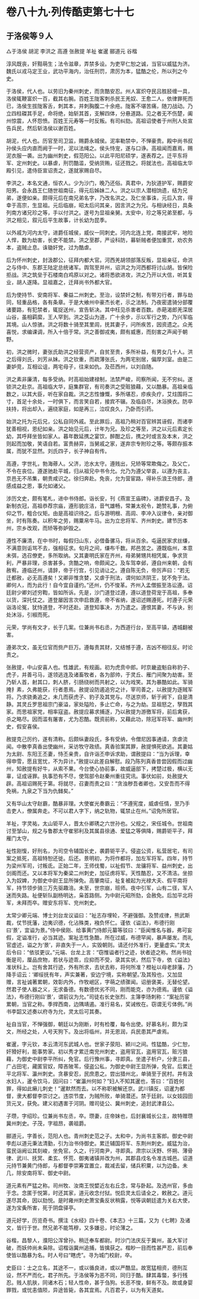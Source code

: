 # 卷八十九·列传酷吏第七十七

## 于洛侯等９人

△于洛侯 胡泥 李洪之 高遵 张赦提 羊祉 崔暹 郦道元 谷楷

淳风既丧，奸黠萌生；法令滋章，弄禁多设。为吏罕仁恕之诚，当官以威猛为济。魏氏以戎马定王业，武功平海内，治任刑罚，肃厉为本，猛酷之伦，所以列之今史。

于洛侯，代人也。以劳旧为秦州刺史，而贪酷安忍。州人富炽夺民吕胜胫缠一具，洛侯辄鞭富炽一百，截其右腕。百姓王陇客刺杀民王羌奴、王愈二人，依律罪死而已，洛侯生拔陇客舌，刺其本，并刺胸腹二十余疮。陇客不堪苦痛，随刀战动。乃立四柱磔其手足，命将绝，始斩其首，支解四体，分悬道路。见之者无不伤楚，阖州惊震，人怀怨愤。百姓王元寿等一时反叛。有司纠劾。高祖诏使者于州刑人处宣告兵民，然后斩洛侯以谢百姓。

胡泥，代人也。历官至司卫监，赐爵永城侯。泥率勒禁中，不惮豪贵。殿中尚书叔孙侯头应内直而阙于一时，泥以法绳之。侯头恃宠，遂与口诤。高祖闻而嘉焉，赐泥衣服一袭。出为幽州刺史，假范阳公。以此平阳尼硕学，遂表荐之。迁平东将军、定州刺史。以暴虐，刑罚酷滥，受纳货贿，征还戮之。将就法也，高祖临太华殿引见，遣侍臣宣诏责之，遂就家赐自尽。

李洪之，本名文通，恒农人。少为沙门，晚乃还俗。真君中，为狄道护军，赐爵安阳男。会永昌王仁随世祖南征，得元后姊妹二人。洪之以宗人潜相饷遗，结为兄弟，遂便如亲。颇得元后在南兄弟名字，乃改名洪之。及仁坐事诛，元后入宫，得幸于高宗，生显祖。元后临崩，昭太后问其亲，因言洪之为兄。与相诀经日，具条列南方诸兄珍之等，手以付洪之。遂号为显祖亲舅。太安中，珍之等兄弟至都，与洪之相见，叙元后平生故事，计长幼为昆季。

以外戚为河内太守，进爵任城侯，威仪一同刺史。河内北连上党，南接武牢，地险人悍，数为劫害，长吏不能禁。洪之至郡，严设科防，募斩贼者便加重赏，劝农务本，盗贼止息。诛锄奸党，过为酷虐。

后为怀州刺史，封汲郡公，征拜内都大官。河西羌胡领部落反叛，显祖亲征，命洪之与侍中、东郡王陆定总统诸军。舆驾至并州，诏洪之为河西都将讨山胡。皆保险拒战。洪之筑垒于石楼南白鸡原以对之。诸将悉欲进攻，洪之乃开以大信，听其复业，胡人遂降。显祖嘉之，迁拜尚书外都大官。

后为使持节、安南将军、秦益二州刺史。至治，设禁奸之制，有带刃行者，罪与劫同，轻重品格，各有条章。于是大飨州中豪杰长老，示之法制。乃夜密遣骑分部覆诸要路，有犯禁者，辄捉送州，宣告斩决。其中枉见杀害者百数。赤葩渴郎羌深居山谷，虽相羁縻，王人罕到。洪之芟山为道，广十余步，示以军行之势，乃兴军临其境。山人惊骇。洪之将数十骑至其里闾，抚其妻子，问所疾苦，因资遗之。众羌喜悦，求编课调，所入十倍于常。洪之善御戎夷，颇有威惠，而刻害之声闻于朝野。

初，洪之微时，妻张氏助洪之经营资产，自贫至贵，多所补益，有男女几十人。洪之后得刘氏，刘芳从妹。洪之钦重，而疏薄张氏，为两宅别居，偏厚刘室。由是二妻妒竞，互相讼诅，两宅母子，往来如仇。及莅西州，以刘自随。

洪之素非廉清，每多受纳。时高祖始建禄制，法禁严峻，司察所闻，无不穷纠。遂锁洪之赴京。高祖临大华，庭集群官，有司奏洪之受赃狼藉，又以酷暴。高祖亲临数之，以其大臣，听在家自裁。洪之志性慷慨，多所堪忍，疹疾灸疗，艾炷围将二寸，首足十余处，一时俱下，而言笑自若，接宾不辍。及临自尽，沐浴换衣。防卒扶持，将出却入，遍绕家庭，如是再三，泣叹良久，乃卧而引药。

始洪之托为元后兄，公私自同外戚。至此罪后，高祖乃稍对百官辨其诬假，而诸李犹善相视，恩纪如亲。洪之始见元后，计年为兄。及珍之等至，洪之以元后素定长幼，其呼拜坐皆如家人。暮年数延携之宴饮，醉酣之后，携之时或言及本末，洪之则起而加敬，笑语自若。富贵赫弈，当舅戚之家，遂弃宗专附珍之等。等颇存振本属，而犹不显然。刘氏四子，长子神自有传。

高遵，字世礼，勃海蓚人。父济，沧水太守。遵贱出，兄矫等常欺侮之。及父亡，不令在丧位。遵遂驰赴平城，归从祖兄中书令允。允乃为遵父举哀，以遵为丧主，京邑无不吊集，朝贵咸识之。徐归奔赴。免丧，允为营宦路，得补乐浪王侍郎，遵感成益之恩，事允如诸父。

涉历文史，颇有笔札，进中书侍郎。诣长安，刊《燕宣王庙碑》，进爵安昌子。及新制衣冠，高祖恭荐宗庙，遵形貌庄洁，音气雄畅，常兼太祝令，跪赞礼事，为俯仰之节，粗合仪矩。由是高祖识待之。后与游明根、高闾、李冲入议律令，亲对御坐，时有陈奏。以积年之劳，赐粟帛牛马。出为立忠将军、齐州刺史。建节历本州，宗乡改观，而矫等弥妒毁之。

遵性不廉清，在中书时，每假归山东，必借备骡马，将从百余。屯逼民家求丝缣，不满意则诟骂不去，强相征求。旬月之间，缣布千数。邦邑苦之。遵既临州，本意未弭，选召僚吏，多所取纳。又其妻明氏家在齐州，母弟舅甥共相凭属，争求货利，严暴非理，杀害甚多。贪酷之响，帝颇闻之。及车驾幸邺，遵自州来朝，会有赦宥。遵临还州，请辞，帝于行宫，引见诮让之。遵自陈无负，帝厉声曰：“若无迁都赦，必无高遵矣！又卿非惟贪婪，又虐于刑法，谓何如济阴王，犹不免于法。卿何人，而为此行！自今宜自谨约。”还州，仍不悛革。齐州入孟僧振至洛讼遵。诏廷尉少卿刘述穷鞫，皆如所诉。先是，沙门道登过遵，遵以道登荷宠于高祖，多奉以货，深托仗之。道登屡因言次申启救遵，帝不省纳，遂诏述赐遵死。时遵子元荣诣洛论冤，犹恃道登，不时还赴。道登知事决，方乃遣之。遵恨其妻，不与诀，别处沐浴，引椒而死。

元荣，学尚有文才，长于几案。位兼尚书右丞，为西道行台，至高平镇，遇城翻被害。

遵弟次文，虽无位官而赀产巨万。遵每责其财，又结憾于遵，吉凶不相往反。时论责之。

张赦提，中山安喜人也。性雄武，有规画。初为虎贲中郎。时京畿盗魁自称豹子、虎子，并善弓马，遂领逃连及诸畜牧者，各为部帅，于灵丘、雁门间聚为劫害。至乃斩人首，射其口，刺人脐，引肠绕树而共射之，以为戏笑。其为暴酷如此。军骑掩扌素，久弗能获，行者患焉。赦提设防遏追穷之计，宰司善之，以赦提为逐贼军将。乃求骁勇追之，未几而获虎子、豹子及其党与。尽送京师，斩于阙下，自是清静。其灵丘罗思祖宗门豪溢，家处隘险，多止亡命，与之为劫。显祖怒之，孥戮其家。而思祖家党，相率寇盗。赦提应募求捕逐，乃以赦提为游徼军将，前后禽获，杀之略尽。因而滥有屠害，尤为忍酷。既资前称，又藉此功，除冠军将军、幽州刺史，假安喜侯。

赦提克己厉约，遂有清称。后颇纵妻段氏，多有受纳，令僧尼因事通请，贪虐流闻。中散李真香出使幽州，采访牧守政绩。真香验案其罪，赦提惧死欲逃。其妻姑为太尉、东阳王丕妻，恃丕亲贵，自许诣丕申诉求助，谓赦提曰：“当为诉理，幸得申雪，愿且宽忧，不为异计。”赦提以此差自解慰。段乃陈列真香昔尝因假而过幽州，知赦提有好牛，从索不果。今台使心协前事，故威逼部下，拷楚过极，横以无辜，证成诬罪。执事恐有不尽，使驾部令赵秦州重往究讯。事伏如前，处赦提大辟。高祖诏赐死于第。将就尽，召妻而责之曰：“贪浊秽吾者卿也，又安吾而不得免祸，九泉之下当为仇雠矣。”

又有华山太守赵霸，酷暴非理。大使崔光奏霸云：“不遵宪度，威虐任情，至乃手击吏人，僚属奔走。不可以君人字下，纳之轨物，辄禁止在州。”诏免所居官。

羊祉，字灵祐，太山钜平人，晋太仆卿琇之六世孙也。父规之，宋任城令。世祖南讨至邹山，规之与鲁郡太守崔邪利及其属县徐通、爱猛之等俱降，赐爵钜平子，拜雁门太守。

祉性刚愎，好刑名，为司空令辅国长史，袭爵钜平子。侵盗公资，私营居宅，有司案之抵死，高祖特恕还徙。后还。景明初，为将作都将，加左军将军。四年，持节为梁州军司，讨叛氐。正始二年，王师伐蜀，以祉假节、龙骧将军、益州刺史，出剑阁而还。又以本将军为秦梁二州刺史，加征虏将军。天性酷忍，又不清洁。坐掠入为奴婢，为御史中尉王显所弹免。高肇南征，祉复被起为光禄大夫、假平南将军，持节领步骑三万先驱趣涪。未至，世宗崩，班师。夜中引军，山有二径，军人迷而失路。祉便斩队副杨明达，枭首路侧。为中尉元昭所劾，会赦免。后加平北将军，未拜而卒。赠安东将军、兖州刺史。

太常少卿元端、博士刘台龙议谥曰：“祉志存埋轮，不避强御。及赞戎律，熊武斯裁，仗节抚藩，边夷识德，化沾殊类，襁负怀仁。谨依《谥法》，布德行刚曰‘景’，宜谥为景。”侍中侯刚、给事黄门侍郎元纂等驳曰：“臣闻惟名与器，弗可妄假，定谥准行，必当其迹。案祉志性急酷，所在过威，布德罕闻，暴声屡发。而礼官虚述，谥之为‘景’，非直失于一人，实毁朝则。请还付外准行，更量虚实。”灵太后令曰：“依驳更议。”元端、台龙上言：“窃惟谥者行之迹，状者迹之称。然尚书铨衡是司，厘品庶物，若状与迹乖，应抑而不受，录其实状，然后下寺，依《谥法》准状科上。岂有舍其行迹，外有所求，去状去称，将何所准？橙祉以母老辞藩，乃降手诏云：‘卿绥抚有年，声实兼著，安边宁境，实称朝望。’及其殁也，又加显赠，言祉诚著累朝，效彰内外，作牧岷区，字萌之绩骤闻。诏册褒美，无替伦望。然君子使人器之义，无求备德。有数德优劣不同，刚而能克，亦为德焉。谨依《谥法》，布德行刚曰‘景’，谓前议为允。”司徒右长史张烈、主簿李玚刺称：“案祉历宦累朝，当官之称。季捍西南，边隅靖遏。准行易名，奖诫攸在。窃谓无亏体例。”尚书李韶又述奏以府寺为允，灵太后可其奏。

祉自当官，不惮强御，朝廷以为刚断，时有检覆，每令出使。好慕名利，颇为深文，所经之处，人号天狗下。及出将临州，并无恩润，兵民患其严虐焉。

崔暹，字元钦，本云清河东武城人也。世家子荥阳、颍川之间。性猛酷，少仁恕，奸猾好利，能事势家。初以秀才累迁南兖州刺史，盗用官瓦，盗用官瓦，赃污狼藉，为御史中尉李平所纠，免官。后行豫州事，寻即真。坐遣子析户，分隶三县，广占田宅，藏匿官奴，障吝陂苇，侵盗公私，为御史中尉王显所弹，免官。后累迁平北将军、瀛州刺史。贪暴安忍，民庶患之。尝出猎州北，单骑至于民村。井有汲水妇人，暹令饮马，因问曰：“崔瀛州何如？”妇人不知其暹也，答曰：“百姓何罪，得如此癞儿刺史！”暹默然而去。以不称职被解还京。武川镇反，诏暹为都督，隶大都督李崇讨之。违崇节度，为贼所败，单骑潜还。禁于廷尉。以女妓园田货元叉，获免。建义初遇害于河阴。赠司徒公、冀州刺史，追封武津县公。

子瓒，字绍珍。位兼尚书左丞，卒。瓒妻，庄帝妹也，后封襄城长公主，故特赠瓒冀州刺史。子茂，字祖昂，袭祖爵。

郦道元，字善长，范阳人也。青州刺史范之子。太和中，为尚书主客郎。御史中尉李彪以道元秉法清勤，引为治书侍御史。累迁辅国将军、东荆州刺史。威猛为治，蛮民诣阙讼其刻峻，坐免官。久之，行河南尹，寻即真。肃宗以沃野、怀朔、薄骨律、武川、抚冥、柔玄、怀荒、御夷诸镇并改为州，其郡县戍名令准古城邑。诏道元持节兼黄门侍郎，与都督李崇筹宜置立，裁减去留，储兵积粟，以为边备。未几，除安南将军、御史中尉。

道元素有严猛之称。司州牧、汝南王悦嬖近左右丘念，常与卧起。及选州官，多由于念。念匿于悦第，时还其家，道元收念付狱。悦启灵太后请全之，敕赦之。道元遂尽其命，因以劾悦。是时雍州刺史萧宝夤反状稍露，悦等讽朝廷遣为关右大使，遂为宝夤所害，死于阴盘驿亭。

道元好学，历览奇书。撰注《水经》四十卷、《本志》十三篇，又为《七聘》及诸文，皆行于世。然兄弟不能笃穆，又多嫌忌，时论薄之。

谷楷，昌黎人，濮阳公浑曾孙。稍迁奉车都尉。时沙门法庆反于冀州，虽大军讨破，而妖帅尚未枭除。诏楷诣冀州追捕，皆擒获之。楷眇一目而性甚严忍，前后奉使皆以酷暴为名。时人号曰“瞎虎”。寻为城门校尉，卒。

史臣曰：士之立名，其途不一，或以循良进，或以严酷显。故宽猛相资，德刑互设，然不严而化，君子所先。于洛侯等为恶不同，同归于酷。肆其毒螫，多行残忍。贱人肌肤，同诸木石；轻人性命，甚于刍狗。长恶不悛，鲜有不及。故或身婴罪戮，或忧恚值陨，异途皆毙，各其宜焉。凡百君子，以为有天道矣。
